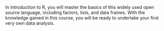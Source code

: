 In Introduction to R, you will master the basics of this widely used open source language, including factors, lists, and data frames. 
With the knowledge gained in this course, you will be ready to undertake your first very own data analysis.
